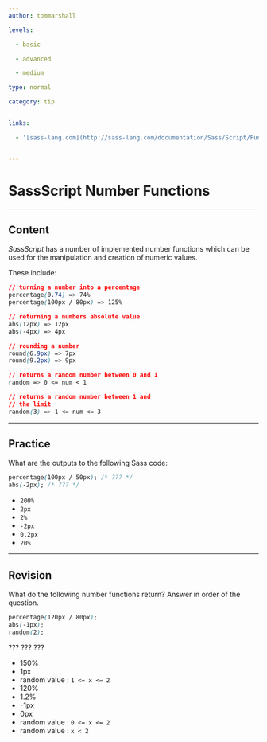 ```yaml
---
author: tommarshall

levels:

  - basic

  - advanced

  - medium

type: normal

category: tip


links:

  - '[sass-lang.com](http://sass-lang.com/documentation/Sass/Script/Functions.html){website}'


---
```


# SassScript Number Functions

---
## Content

*SassScript* has a number of implemented number functions which can be used for the manipulation and creation of numeric values.

These include:
```css
// turning a number into a percentage
percentage(0.74) => 74%
percentage(100px / 80px) => 125%

// returning a numbers absolute value
abs(12px) => 12px
abs(-4px) => 4px

// rounding a number
round(6.9px) => 7px
round(9.2px) => 9px

// returns a random number between 0 and 1
random => 0 <= num < 1

// returns a random number between 1 and 
// the limit
random(3) => 1 <= num <= 3

```

---
## Practice

What are the outputs to the following Sass code:
```css
percentage(100px / 50px); /* ??? */
abs(-2px); /* ??? */
```


* `200%` 
* `2px` 
* `2%` 
* `-2px` 
* `0.2px` 
* `20%`

---
## Revision

What do the following number functions return? Answer in order of the question.
```css
percentage(120px / 80px);
abs(-1px);
random(2);
```
??? ??? ???

* 150%
* 1px
* random value : `1 <= x <= 2`
* 120%
* 1.2%
* -1px
* 0px
* random value : `0 <= x <= 2`
* random value : `x < 2`

 
